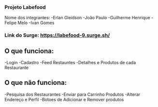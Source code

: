 ### Projeto Labefood

Nome dos integrantes:
-Erlan Gleidson
-João Paulo
-Guilherme Henrique
-Felipe Melo
-Ivan Gomes

### Link do Surge: https://labefood-9.surge.sh/


## O que funciona:
-Login
-Cadastro
-Feed Restauntes
-Detalhes e Produtos de cada Restaurante

## O que não funciona:
-Pesquisa dos Restaurantes
-Enviar para Carrinho Produtos
-Alterar Endereço e Perfil
-Botoes de Adicionar e Remover produtos
